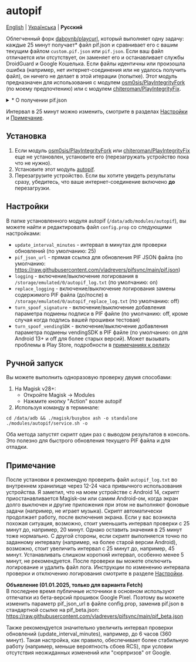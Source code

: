 # autopif

[English](./README.md) | [Українська](./README_UK.md) | **Русский**

Облегченный форк [daboynb/playcurl](https://github.com/daboynb/PlayIntegrityNEXT/tree/main/playcurl), который выполняет одну задачу: каждые 25 минут получает* файл pif.json и сравнивает его с вашим текущим файлом `custom.pif.json` или `pif.json`. Если ваш файл отличается или отсутствует, он заменяет его и останавливает службы DroidGuard и Google Кошелька. Если файлы идентичны или произошла ошибка (например, нет интернет-соединения или не удалось получить файл), он ничего не делает в этой итерации (попытке). Этот модуль предназначен для использования с модулем [osm0sis/PlayIntegrityFork](https://github.com/osm0sis/PlayIntegrityFork) (по моему предпочтению) или с модулем [chiteroman/PlayIntegrityFix](https://github.com/chiteroman/PlayIntegrityFix).

<details>
<summary>* О получении pif.json</summary>

Существует два варианта этого модуля:

**Вариант fetch**:  
Скачивает файл с [pifsync/pif.json](https://github.com/vladrevers/pifsync/blob/main/pif.json).
- **Плюс**: Использует меньше сетевого трафика и легче.
- **Минус**: Новый pif.json может быть доступен с небольшой задержкой (примерно 10± минут).

**Вариант selfgen**:  
Генерирует файл на устройстве, скачивая и извлекая информацию из последнего [XiaomiEUModule.apk](https://sourceforge.net/projects/xiaomi-eu-multilang-miui-roms/files/xiaomi.eu/Xiaomi.eu-app/) от xiaomi.eu.
- **Плюс**: Новый pif.json доступен без задержки.
- **Минус**: Использует немного больше сетевого трафика и требует бинарную библиотеку aapt, что увеличивает размер установленного модуля на 1,4 МБ.
- **Оптимизация**: Кэширует последний pif.json и ссылку на apk, поэтому скачивание и извлечение информации из apk происходит только при необходимости (при обновлении).
</details>

Интервал в 25 минут можно изменить, смотрите в разделах [Настройки](#Настройки) и [Примечание](#Примечание).

## Установка

1. Если модуль [osm0sis/PlayIntegrityFork](https://github.com/osm0sis/PlayIntegrityFork/releases/latest) или [chiteroman/PlayIntegrityFix](https://github.com/chiteroman/PlayIntegrityFix/releases/latest) еще не установлен, установите его (перезагружать устройство пока что не нужно).
2. Установите этот модуль [autopif](https://github.com/vladrevers/autopif/releases/latest).
3. Перезагрузите устройство. Если вы хотите увидеть результаты сразу, убедитесь, что ваше интернет-соединение включено **до** перезагрузки.

## Настройки

В папке установленного модуля autopif (`/data/adb/modules/autopif`), вы можете найти и редактировать файл `config.prop` со следующими настройками:

- `update_interval_minutes` - интервал в минутах для проверки обновлений (по умолчанию: 25)
- `pif_json_url` - прямая ссылка для обновления PIF JSON файла (по умолчанию: https://raw.githubusercontent.com/vladrevers/pifsync/main/pif.json)
- `logging` - включение/выключение логирования в `/storage/emulated/0/autopif_log.txt` (по умолчанию: on)
- `replace_logging` - включение/выключение логирования замены содержимого PIF файла (до/после) в `/storage/emulated/0/autopif_replace_log.txt` (по умолчанию: off)
- `turn_spoof_signature` - включение/выключение добавления параметра подмены подписи в PIF файле (по умолчанию: off, кроме случая когда подпись вашей прошивки тестовая)
- `turn_spoof_vendingSDK` - включение/выключение добавления параметра подмены vendingSDK в PIF файле (по умолчанию: on для Android 13+ и off для более старых версий). Может вызывать проблемы в Play Store, подробности в [примечаниях к релизу](https://github.com/vladrevers/autopif/releases/tag/v1.9)

## Ручной запуск

Вы можете выполнить одноразовую проверку двумя способами:
1. На Magisk v28+:
   - Откройте Magisk → Modules
   - Нажмите кнопку "Action" возле autopif
2. Используя команду в терминале:
```shell
cd /data/adb && ./magisk/busybox ash -o standalone ./modules/autopif/service.sh -o
```

Оба метода запустят скрипт один раз с выводом результатов в консоль. Это полезно для быстрого обновления текущего PIF файла и для отладки.

## Примечание

После установки я рекомендую проверить файл `autopif_log.txt` во внутреннем хранилище через 12-24 часа привычного использования устройства. Я заметил, что на моем устройстве с Android 14, скрипт приостанавливается Magisk-ом или самим Android-ом, когда экран долго выключен и другие приложения при этом не выполняют фоновые задачи (например, не играет музыка). Скрипт автоматически продолжает работу, после включения экрана. Если у вас возникла похожая ситуация, возможно, стоит уменьшить интервал проверки с 25 минут до, например, 20 минут. Однако оставить значения в 25 минут тоже нормально. С другой стороны, если скрипт выполняется точно по заданному интервалу (например, на более старой версии Android), возможно, стоит увеличить интервал с 25 минут до, например, 45 минут. Устанавливать слишком короткий интервал, особенно менее 5 минут, не рекомендуется. После проверки вы можете отключить логирование и удалить файл лога. Инструкции по изменению интервала проверки и отключению логирования смотрите в разделе [Настройки](#Настройки).

**Объявление (01.01.2025, только для варианта Fetch)**  
В последнее время публичные источники в основном используют отпечатки из бета-версий прошивок Google Pixel. Поэтому вы можете изменить параметр pif_json_url в файле config.prop, заменив pif.json в стандартной ссылке на pif_beta.json: https://raw.githubusercontent.com/vladrevers/pifsync/main/pif_beta.json

Также рекомендуется значительно увеличить интервал проверки обновлений (update_interval_minutes), например, до 6 часов (360 минут). Такая настройка, как правило, обеспечивает более стабильную работу (например, меньше вероятность сбоев RCS), при условии отсутствия неожиданных изменений или "сюрпризов" от Google.